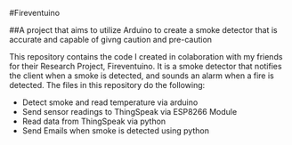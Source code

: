 #Fireventuino

##A project that aims to utilize Arduino to create a smoke detector that is accurate and capable of givng caution and pre-caution

This repository contains the code I created in colaboration with my friends for their Research Project, Fireventuino.
It is a smoke detector that notifies the client when a smoke is detected, and sounds an alarm when a fire is detected.
The files in this repository do the following:

* Detect smoke and read temperature via arduino
* Send sensor readings to ThingSpeak via ESP8266 Module
* Read data from ThingSpeak via python
* Send Emails when smoke is detected using python

